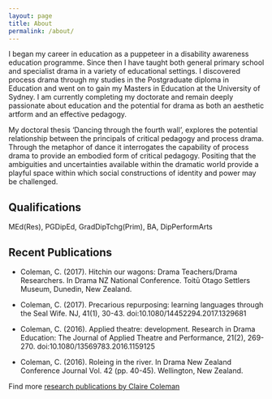 ```yaml
---
layout: page
title: About
permalink: /about/
---
```


I began my career in education as a puppeteer in a disability awareness education programme. Since then I have taught both general primary school and specialist drama in a variety of educational settings. I discovered process drama through my studies in the Postgraduate diploma in Education and went on to gain my Masters in Education at the University of Sydney. I am currently completing my doctorate and remain deeply passionate about education and the potential for drama as both an aesthetic artform and an effective pedagogy.

My doctoral thesis ‘Dancing through the fourth wall’, explores the potential relationship between the principals of critical pedagogy and process drama. Through the metaphor of dance it interrogates the capability of process drama to provide an embodied form of critical pedagogy. Positing that the ambiguities and uncertainties available within the dramatic world provide a playful space within which social constructions of identity and power may be challenged.

## Qualifications
MEd(Res), PGDipEd, GradDipTchg(Prim), BA, DipPerformArts

## Recent Publications
* Coleman, C. (2017). Hitchin our wagons: Drama Teachers/Drama Researchers. In Drama NZ National Conference. Toitū Otago Settlers Museum, Dunedin, New Zealand.

* Coleman, C. (2017). Precarious repurposing: learning languages through the Seal Wife. NJ, 41(1), 30-43. doi:10.1080/14452294.2017.1329681

* Coleman, C. (2016). Applied theatre: development. Research in Drama Education: The Journal of Applied Theatre and Performance, 21(2), 269-270. doi:10.1080/13569783.2016.1159125

* Coleman, C. (2016). Roleing in the river. In Drama New Zealand Conference Journal Vol. 42 (pp. 40-45). Wellington, New Zealand.

Find more [research publications by Claire Coleman](http://www.waikato.ac.nz/php/research.php?mode=show&author=ccoleman)
